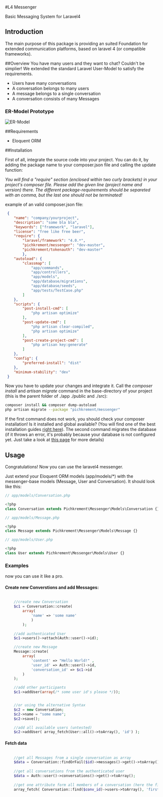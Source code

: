 #L4 Messenger

Basic Messaging System for Laravel4

## Introduction
The main purpose of this package is providing an suited Foundation for extended communication platforms, based on laravel 4 (or compatible frameworks).

##Overview
You have many users and they want to chat? Couldn't be simplier!
We extended the standard Laravel User-Model to satisfy the requirements.

* Users have many conversations
* A conversation belongs to many users
* A message belongs to a single conversation
* A conversation consists of many Messages

### ER-Model Prototype

![ER-Model](https://googledrive.com/host/0B_FVWRYj6sQ7WG42TVp2U0ZmaDQ)


##Requirements

* Eloquent ORM

##Installation

First of all, integrate the source code into your project. You can do it, by adding the package name to your composer.json file and 
calling the update function:

*You will find a "require" section (enclosed within two curly brackets) in your project's composer file. Please add the given line (project name and version) there. The different package-requirements should be separeted with an comma, but the last one should not be terminated!*

example of an valid composer.json file:

```json
 {  
    "name": "company/yourproject",  
	"description": "some bla bla",  
	"keywords": ["framework", "laravel"],  
	"license": "free like free beer",  
	"require": {  
		"laravel/framework": "4.0.*",  
		"pichkrement/messenger": "dev-master",  
		"pichkrement/tokenauth": "dev-master"  
        },  
	"autoload": {  
		"classmap": [  
			"app/commands",  
			"app/controllers",  
			"app/models",  
			"app/database/migrations",  
			"app/database/seeds",  
			"app/tests/TestCase.php"  
		]  
	},  
	"scripts": {  
		"post-install-cmd": [  
			"php artisan optimize"  
		],  
		"post-update-cmd": [  
			"php artisan clear-compiled",  
			"php artisan optimize"  
		],  
		"post-create-project-cmd": [  
			"php artisan key:generate"  
		]  
	},  
	"config": {  
		"preferred-install": "dist"  
	},  
	"minimum-stability": "dev"  
 }  
```

Now you have to update your changes and integrate it. Call the *composer install* and *artisan migrate* command in the base-directory of your project (this is the parent folder of ./app ./public and ./src):

```bash
composer install && composer dump-autoload  
php artisan migrate --package "pichkrement/messenger"
```

If the first command does not work, you should check your composer installation! Is it installed and global available? (You will find one of the best installation guides [right here](http://askubuntu.com/questions/116960/global-installation-of-composer-manual#165241)). The second command migrates the database (if it throws an error, it's probably because your database is not configured yet. Just take a look at [this page](http://laravel.com/docs/database#configuration) for more details)

## Usage

Congratulations! Now you can use the laravel4 messenger.

Just extend your Eloquent ORM models (app/models/*) with the messenger-base models (Message, User and Conversation). It should look like this:

```php
// app/models/Conversation.php

<?php
class Conversation extends Pichkrement\Messenger\Models\Conversation {}
```

```php
// app/models/Message.php

<?php
class Message extends Pichkrement\Messenger\Models\Message {}
```

```php
// app/models/User.php

<?php
class User extends Pichkrement\Messenger\Models\User {}
```

### Examples
now you can use it like a pro.

#### Create new Converstions and add Messages:

```php

    //create new Conversation
    $c1 = Conversation::create(
    	array(
    		'name' => 'some name'
    		)
    	);
    
    //add authenticated User
    $c1->users()->attach(Auth::user()->id);

    //create new Message
    Message::create(
        array(
            'content' => "Hello World!" , 
            'user_id' => Auth::user()->id, 
            'conversation_id' => $c1->id
        )
    );

    //add other participants
    $c1->addUser(array(/* some user id's please */));


    //or using the alternative Syntax
    $c2 = new Conversation;
    $c2->name = "some name";
    $c2->save();

    //add all available users (untested)
    $c2->addUser( array_fetch(User::all()->toArray(), 'id') );
```

#### Fetch data

```php

    //get all Messages from a single conversation as array
    $data = Conversation::findOrFail($id)->messages()->get()->toArray();
    
    //get all conversations from the authenticated user
    $data = Auth::user()->conversations()->get()->toArray();
    
    //get one attribute form all members of a conversation (here the firstname)
    array_fetch( Conversation::find($conv_id)->users->toArray(), 'firstname' ))
```



